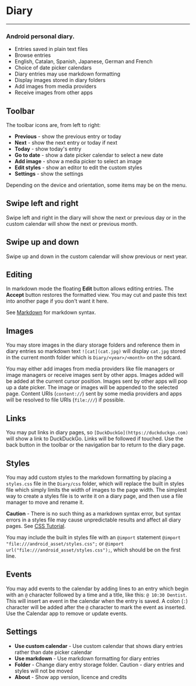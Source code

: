 # Diary
---
### Android personal diary.

* Entries saved in plain text files
* Browse entries
* English, Catalan, Spanish, Japanese, German and French
* Choice of date picker calendars
* Diary entries may use markdown formatting
* Display images stored in diary folders
* Add images from media providers
* Receive images from other apps

## Toolbar
The toolbar icons are, from left to right:

* **Previous** - show the previous entry or today
* **Next** - show the next entry or today if next
* **Today** - show today's entry
* **Go to date** - show a date picker calendar to select a new date
* **Add image** - show a media picker to select an image
* **Edit styles** - show an editor to edit the custom styles
* **Settings** - show the settings

Depending on the device and orientation, some items may be on the
menu.

## Swipe left and right
Swipe left and right in the diary will show the next or previous day
or in the custom calendar will show the next or previous month.

## Swipe up and down
Swipe up and down in the custom calendar will show previous or next
year.

## Editing
In markdown mode the floating **Edit** button allows editing
entries. The **Accept** button restores the formatted view. You may
cut and paste this text into another page if you don't want it here.

See [Markdown](https://daringfireball.net/projects/markdown) for
markdown syntax.

## Images
You may store images in the diary storage folders and reference them
in diary entries so markdown text `![cat](cat.jpg)` will display
`cat.jpg` stored in the current month folder which is
`Diary/<year>/<month>` on the sdcard.

You may either add images from media providers like file managers or
image managers or receive images sent by other apps. Images added will
be added at the current cursor position. Images sent by other apps
will pop up a date picker. The image or images will be appended to the
selected page. Content URIs (`content://`) sent by some media
providers and apps will be resolved to file URIs (`file:///`) if
possible.

## Links
You may put links in diary pages, so
`[DuckDuckGo](https://duckduckgo.com)` will show a link to
DuckDuckGo. Links will be followed if touched. Use the back button in
the toolbar or the navigation bar to return to the diary page.

## Styles
You may add custom styles to the markdown formatting by placing a
`styles.css` file in the `Diary/css` folder, which will replace the
built in styles file which simply limits the width of images to the
page width. The simplest way to create a styles file is to write it on
a diary page, and then use a file manager to move and rename it.

**Caution** - There is no such thing as a markdown syntax error, but
syntax errors in a styles file may cause unpredictable results and
affect all diary pages. See
[CSS Tutorial](https://www.w3schools.com/Css).

You may include the built in styles file with an `@import` statement
`@import "file:///android_asset/styles.css";` or
`@import url("file:///android_asset/styles.css");`, which should be on
the first line.

## Events
You may add events to the calendar by adding lines to an entry which
begin with an `@` character followed by a time and a title, like this:
`@ 10:30 Dentist`. This will insert an event in the calendar when the
entry is saved. A colon (`:`) character will be added after the `@`
character to mark the event as inserted. Use the Calendar app to
remove or update events.

## Settings
* **Use custom calendar** - Use custom calendar that shows diary
  entries rather than date picker calendar
* **Use markdown** - Use markdown formatting for diary entries
* **Folder** - Change diary entry storage folder. Caution - diary
  entries and styles will not be moved
* **About** - Show app version, licence and credits
